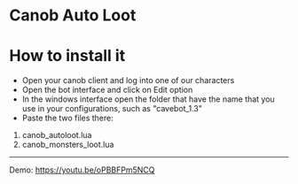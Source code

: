 # Canob Auto Loot

# How to install it

- Open your canob client and log into one of our characters
- Open the bot interface and click on Edit option
- In the windows interface open the folder that have the name that you use in your configurations, such as "cavebot_1.3"
- Paste the two files there:
1. canob_autoloot.lua
2. canob_monsters_loot.lua

----------

Demo: https://youtu.be/oPBBFPm5NCQ
